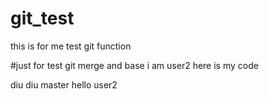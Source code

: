 # git_test
this is for me test git function 

#just for test git merge and  base
i am user2 here is my code

diu diu master
hello user2
